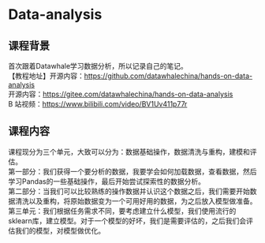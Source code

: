 # Data-analysis
## 课程背景
首次跟着Datawhale学习数据分析，所以记录自己的笔记。      
【教程地址】开源内容：https://github.com/datawhalechina/hands-on-data-analysis    
开源内容：https://gitee.com/datawhalechina/hands-on-data-analysis   
B 站视频：https://www.bilibili.com/video/BV1Uv411p77r    
## 课程内容
课程现分为三个单元，大致可以分为：数据基础操作，数据清洗与重构，建模和评估。      
第一部分：我们获得一个要分析的数据，我要学会如何加载数据，查看数据，然后学习Pandas的一些基础操作，最后开始尝试探索性的数据分析。      
第二部分：当我们可以比较熟练的操作数据并认识这个数据之后，我们需要开始数据清洗以及重构，将原始数据变为一个可用好用的数据，为之后放入模型做准备。      
第三单元：我们根据任务需求不同，要考虑建立什么模型，我们使用流行的sklearn库，建立模型。对于一个模型的好坏，我们是需要评估的，之后我们会评估我们的模型，对模型做优化。
